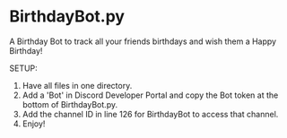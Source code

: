 # BirthdayBot.py

A Birthday Bot to track all your friends birthdays and wish them a Happy Birthday!

SETUP:
1. Have all files in one directory.
2. Add a 'Bot' in Discord Developer Portal and copy the Bot token at the bottom of BirthdayBot.py.
3. Add the channel ID in line 126 for BirthdayBot to access that channel.
4. Enjoy!
